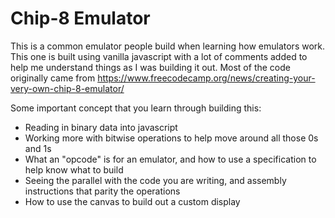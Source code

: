 # Chip-8 Emulator 
This is a common emulator people build when learning how emulators work. This one is built using vanilla javascript with a lot of comments added to help me understand things as I was building it out. Most of the code originally came from https://www.freecodecamp.org/news/creating-your-very-own-chip-8-emulator/

Some important concept that you learn through building this:
- Reading in binary data into javascript
- Working more with bitwise operations to help move around all those 0s and 1s
- What an "opcode" is for an emulator, and how to use a specification to help know what to build
- Seeing the parallel with the code you are writing, and assembly instructions that parity the operations
- How to use the canvas to build out a custom display

